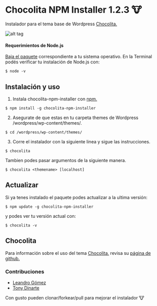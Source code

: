 # Chocolita NPM Installer 1.2.3 🐮
Instalador para el tema base de Wordpress [Chocolita.](https://github.com/monchitonet/Chocolita)

![alt tag](https://raw.githubusercontent.com/kikeonline/chocolita-npm-installer/master/screen.gif)

#### Requerimientos de Node.js
[Baja el paquete](https://nodejs.org/en/download/) correspondiente a tu sistema operativo. En la Terminal podés verificar tu instalación de Node.js con:
```shell
$ node -v
```

## Instalación y uso
1. Instala chocolita-npm-installer con [npm.](https://www.npmjs.com/)

  ```
  $ npm install -g chocolita-npm-installer
  ```
2. Asegurate de que estas en tu carpeta themes de Wordpress /wordpress/wp-content/themes/.
  ```
  $ cd /wordpress/wp-content/themes/
  ```
  
3. Corre el instalador con la siguiente linea y sigue las instrucciones.
  ```
  $ chocolita
  ```
  
  Tambien podes pasar argumentos de la siguiente manera.
  ```
  $ chocolita <themename> [localhost]
  ```
## Actualizar
Si ya tenes instalado el paquete podes actualizar a la ultima versión:
  ```
  $ npm update -g chocolita-npm-installer
  ```
y podes ver tu versión actual con:
  ```
  $ chocolita -v
  ```
  
## Chocolita
Para información sobre el uso del tema [Chocolita.](https://github.com/monchitonet/Chocolita) revisa su [página de github.](https://github.com/monchitonet/Chocolita)

### Contribuciones
- [Leandro Gómez](https://github.com/leogg)
- [Tony Dinarte](https://github.com/dinartux)


Con gusto pueden clonar/forkear/pull para mejorar el instalador 🐮
